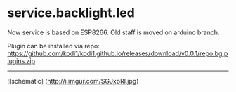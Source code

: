 service.backlight.led
=====================

Now service is based on ESP8266.
Old staff is moved on arduino branch.

Plugin can be installed via repo:
 https://github.com/kodi1/kodi1.github.io/releases/download/v0.0.1/repo.bg.plugins.zip

-----------
![schematic]
(http://i.imgur.com/SGJxpRl.jpg)
